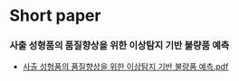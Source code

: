 # Short paper
###  사출 성형품의 품질향상을 위한 이상탐지 기반 불량품 예측

* [사출 성형품의 품질향상을 위한 이상탐지 기반 불량품 예측.pdf](https://github.com/noseaj/ML_Project/blob/main/Anomaly%20Detection/%E1%84%89%E1%85%A1%E1%84%8E%E1%85%AE%E1%86%AF%20%E1%84%89%E1%85%A5%E1%86%BC%E1%84%92%E1%85%A7%E1%86%BC%E1%84%91%E1%85%AE%E1%86%B7%E1%84%8B%E1%85%B4%20%E1%84%91%E1%85%AE%E1%86%B7%E1%84%8C%E1%85%B5%E1%86%AF%E1%84%92%E1%85%A3%E1%86%BC%E1%84%89%E1%85%A1%E1%86%BC%E1%84%8B%E1%85%B3%E1%86%AF%20%E1%84%8B%E1%85%B1%E1%84%92%E1%85%A1%E1%86%AB%20%E1%84%8B%E1%85%B5%E1%84%89%E1%85%A1%E1%86%BC%20%E1%84%90%E1%85%A1%E1%86%B7%E1%84%8C%E1%85%B5%20%E1%84%80%E1%85%B5%E1%84%87%E1%85%A1%E1%86%AB%20%E1%84%87%E1%85%AE%E1%86%AF%E1%84%85%E1%85%A3%E1%86%BC%E1%84%91%E1%85%AE%E1%86%B7%20%E1%84%8B%E1%85%A8%E1%84%8E%E1%85%B3%E1%86%A8.pdf)

